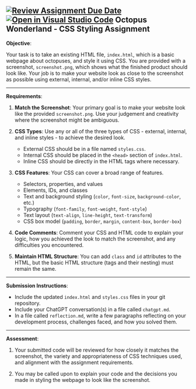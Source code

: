 [![Review Assignment Due Date](https://classroom.github.com/assets/deadline-readme-button-22041afd0340ce965d47ae6ef1cefeee28c7c493a6346c4f15d667ab976d596c.svg)](https://classroom.github.com/a/y82pp0xN)
[![Open in Visual Studio Code](https://classroom.github.com/assets/open-in-vscode-2e0aaae1b6195c2367325f4f02e2d04e9abb55f0b24a779b69b11b9e10269abc.svg)](https://classroom.github.com/online_ide?assignment_repo_id=17696976&assignment_repo_type=AssignmentRepo)
Octopus Wonderland - CSS Styling Assignment
---

**Objective**:

Your task is to take an existing HTML file, `index.html`, which is a basic webpage about octopuses, and style it using CSS. You are provided with a screenshot, `screenshot.png`, which shows what the finished product should look like. Your job is to make your website look as close to the screenshot as possible using external, internal, and/or inline CSS styles.

---

**Requirements**:

1. **Match the Screenshot**: Your primary goal is to make your website look like the provided `screenshot.png`. Use your judgement and creativity where the screenshot might be ambiguous.

2. **CSS Types**: Use any or all of the three types of CSS - external, internal, and inline styles - to achieve the desired look.
    - External CSS should be in a file named `styles.css`.
    - Internal CSS should be placed in the `<head>` section of `index.html`.
    - Inline CSS should be directly in the HTML tags where necessary.

3. **CSS Features**: Your CSS can cover a broad range of features.
    - Selectors, properties, and values
    - Elements, IDs, and classes
    - Text and background styling (`color`, `font-size`, `background-color`, etc.)
    - Typography (`font-family`, `font-weight`, `font-style`)
    - Text layout (`text-align`, `line-height`, `text-transform`)
    - CSS box model (`padding`, `border`, `margin`, `content-box`, `border-box`)

4. **Code Comments**: Comment your CSS and HTML code to explain your logic, how you achieved the look to match the screenshot, and any difficulties you encountered.

5. **Maintain HTML Structure**: You can add `class` and `id` attributes to the HTML, but the basic HTML structure (tags and their nesting) must remain the same.

---

**Submission Instructions**:

- Include the updated `index.html` and `styles.css` files in your git repository.
- Include your ChatGPT conversation(s) in a file called `chatgpt.md`. 
- In a file called `reflection.md`, write a few paragraphs reflecting on your development process, challenges faced, and how you solved them.

---

**Assessment**:

1. Your submitted code will be reviewed for how closely it matches the screenshot, the variety and appropriateness of CSS techniques used, and alignment with the assignment requirements.

2. You may be called upon to explain your code and the decisions you made in styling the webpage to look like the screenshot.
